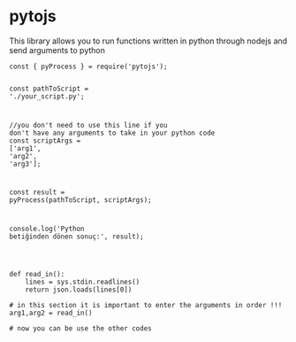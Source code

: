 <h1 class="code-line" data-line-start=1 data-line-end=2 ><a id="pytojs_1"></a>pytojs</h1>
<p class="has-line-data" data-line-start="3" data-line-end="4">This library allows you to run functions written in python through nodejs and send arguments to python</p>
<pre><code class="has-line-data" data-line-start="6" data-line-end="18" class="language-javascript"><span class="hljs-keyword">const</span> { pyProcess } = <span class="hljs-built_in">require</span>(<span class="hljs-string">'pytojs'</span>);

<span class="hljs-keyword">const</span> pathToScript = <span class="hljs-string">'./your_script.py'</span>;

<span class="hljs-comment">//you don't need to use this line if you don't have any arguments to take in your python code</span>
<span class="hljs-keyword">const</span> scriptArgs = [<span class="hljs-string">'arg1'</span>, <span class="hljs-string">'arg2'</span>, <span class="hljs-string">'arg3'</span>];

<span class="hljs-keyword">const</span> result = pyProcess(pathToScript, scriptArgs);

<span class="hljs-built_in">console</span>.log(<span class="hljs-string">'Python betiğinden dönen sonuç:'</span>, result);

</code></pre>
<pre><code class="has-line-data" data-line-start="20" data-line-end="30" class="language-python"><span class="hljs-function"><span class="hljs-keyword">def</span> <span class="hljs-title">read_in</span><span class="hljs-params">()</span>:</span>
    lines = sys.stdin.readlines()
    <span class="hljs-keyword">return</span> json.loads(lines[<span class="hljs-number">0</span>])
    
<span class="hljs-comment"># in this section it is important to enter the arguments in order !!!</span>
arg1,arg2 = read_in()

<span class="hljs-comment"># now you can be use the other codes</span>

</code></pre>